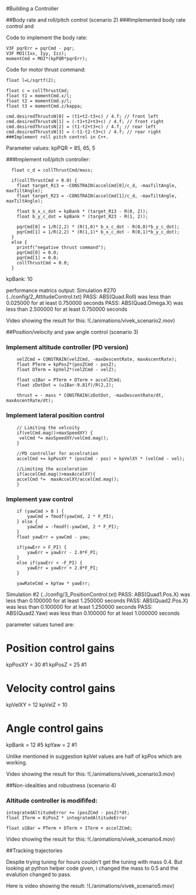 #Building a Controller

##Body rate and roll/pitch control (scenario 2)
###Implemented body rate control and 

Code to implement the body rate:

	V3F pqrErr = pqrCmd - pqr;
	V3F MOI(Ixx, Iyy, Izz);
	momentCmd = MOI*(kpPQR*pqrErr);

Code for motor thrust command:

	float l=L/sqrtf(2);
		
	float c = collThrustCmd;
	float t1 = momentCmd.x/l;
	float t2 = momentCmd.y/l;
	float t3 = momentCmd.z/kappa;
		
	cmd.desiredThrustsN[0] = (t1+t2-t3+c) / 4.f; // front left
	cmd.desiredThrustsN[1] = (-t1+t2+t3+c) / 4.f; // front right
	cmd.desiredThrustsN[2] = (t1-t2+t3+c) / 4.f; // rear left
	cmd.desiredThrustsN[3] = (-t1-t2-t3+c) / 4.f; // rear right
	###Implement roll pitch control in C++.

Parameter values: kpPQR = 85, 65, 5

###Implement roll/pitch controller:

	  float c_d = collThrustCmd/mass;
	        
	  if(collThrustCmd > 0.0) {
	    float target_R13 = -CONSTRAIN(accelCmd[0]/c_d, -maxTiltAngle, maxTiltAngle); 
	    float target_R23 = -CONSTRAIN(accelCmd[1]/c_d, -maxTiltAngle, maxTiltAngle); 

	    float b_x_c_dot = kpBank * (target_R13 - R(0, 2));
	    float b_y_c_dot = kpBank * (target_R23 - R(1, 2));
		
	    pqrCmd[0] = 1/R(2,2) * (R(1,0)* b_x_c_dot - R(0,0)*b_y_c_dot);
	    pqrCmd[1] = 1/R(2,2) * (R(1,1)* b_x_c_dot - R(0,1)*b_y_c_dot); 
	  }
	  else {
	    printf("negative thrust command");
	    pqrCmd[0] = 0.0;
	    pqrCmd[1] = 0.0;
	    collThrustCmd = 0.0;
	  }
	
kpBank: 10

performance matrics output:
	Simulation #270 (../config/2_AttitudeControl.txt)
	PASS: ABS(Quad.Roll) was less than 0.025000 for at least 0.750000 seconds
	PASS: ABS(Quad.Omega.X) was less than 2.500000 for at least 0.750000 seconds

Video showing the result for this:
!(./animations/vivek_scenario2.mov) 


##Position/velocity and yaw angle control (scenario 3)

### Implement altitude controller (PD version)

		velZCmd = CONSTRAIN(velZCmd, -maxDescentRate, maxAscentRate);
		float PTerm = kpPosZ*(posZCmd - posZ);
		float DTerm = kpVelZ*(velZCmd - velZ);
		
		float u1Bar = PTerm + DTerm + accelZCmd;
		float zDotDot = (u1Bar-9.81f)/R(2,2);
			
		thrust = - mass * CONSTRAIN(zDotDot, -maxDescentRate/dt, maxAscentRate/dt);


### Implement lateral position control 

		// Limiting the velcoity
		if(velCmd.mag()>maxSpeedXY) {
		 velCmd *= maxSpeedXY/velCmd.mag();
		} 
		
		//PD controller for accelration
		accelCmd += kpPosXY * (posCmd - pos) + kpVelXY * (velCmd - vel);
		
		//Limiting the acceleration
		if(accelCmd.mag()>maxAccelXY){
		accelCmd *=  maxAccelXY/accelCmd.mag();
		}


### Implement yaw control

		if (yawCmd > 0 ) {
	    	yawCmd = fmodf(yawCmd, 2 * F_PI);
	  	} else {
	    	yawCmd = -fmodf(-yawCmd, 2 * F_PI);
	  	}
	 	float yawErr = yawCmd - yaw;
		
	  	if(yawErr > F_PI) {
	    	yawErr = yawErr - 2.0*F_PI;
	  	}
	  	else if(yawErr < -F_PI) {
	    	yawErr = yawErr + 2.0*F_PI;
	  	}
		
	  	yawRateCmd = kpYaw * yawErr;


Simulation #2 (../config/3_PositionControl.txt)
PASS: ABS(Quad1.Pos.X) was less than 0.100000 for at least 1.250000 seconds
PASS: ABS(Quad2.Pos.X) was less than 0.100000 for at least 1.250000 seconds
PASS: ABS(Quad2.Yaw) was less than 0.100000 for at least 1.000000 seconds

parameter values tuned are:
# Position control gains
kpPosXY = 30 #1
kpPosZ = 25 #1


# Velocity control gains
kpVelXY = 12
kpVelZ = 10

# Angle control gains
kpBank = 12 #5
kpYaw = 2 #1

Unlike mentioned in suggestion kpVel values are half of kpPos which are working. 


Video showing the result for this:
!(./animations/vivek_scenario3.mov) 

##Non-idealities and robustness (scenario 4)

### Altitude controller is modififed:

	integratedAltitudeError += (posZCmd - posZ)*dt;
	float ITerm = KiPosZ * integratedAltitudeError
		
	float u1Bar = PTerm + DTerm + ITerm + accelZCmd;


Video showing the result for this:
!(./animations/vivek_scenario4.mov) 


##Tracking trajectories

Despite trying tuning for hours couldn't get the tuning with mass 0.4. But looking at python helper code given, i changed the mass to 0.5 and the evalution changed to pass.

Here is video showing the result:
!(./animations/vivek_scenario5.mov) 


